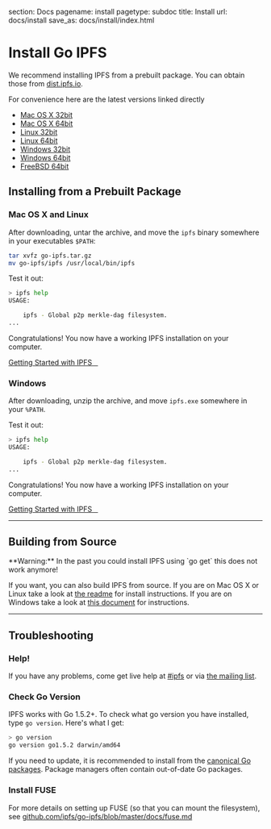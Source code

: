 section: Docs
pagename: install
pagetype: subdoc
title: Install
url: docs/install
save_as: docs/install/index.html

# Install Go IPFS

We recommend installing IPFS from a prebuilt package. You can obtain those from [dist.ipfs.io](https://dist.ipfs.io/#go-ipfs).

For convenience here are the latest versions linked directly

- <i class="fa fa-apple"></i> [Mac OS X 32bit](https://dist.ipfs.io/go-ipfs/v0.4.2/go-ipfs_v0.4.2_darwin-386.tar.gz)
- <i class="fa fa-apple"></i> [Mac OS X 64bit](https://dist.ipfs.io/go-ipfs/v0.4.2/go-ipfs_v0.4.2_darwin-amd64.tar.gz)
- <i class="fa fa-linux"></i> [Linux 32bit](https://dist.ipfs.io/go-ipfs/v0.4.2/go-ipfs_v0.4.2_linux-386.tar.gz)
- <i class="fa fa-linux"></i> [Linux 64bit](https://dist.ipfs.io/go-ipfs/v0.4.2/go-ipfs_v0.4.2_linux-amd64.tar.gz)
- <i class="fa fa-windows"></i> [Windows 32bit](https://dist.ipfs.io/go-ipfs/v0.4.2/go-ipfs_v0.4.2_windows-386.zip)
- <i class="fa fa-windows"></i> [Windows 64bit](https://dist.ipfs.io/go-ipfs/v0.4.2/go-ipfs_v0.4.2_windows-amd64.zip)
- <i class="fa fa-freebsd"></i> [FreeBSD 64bit](https://dist.ipfs.io/go-ipfs/v0.4.2/go-ipfs_v0.4.2_freebsd-amd64.tar.gz)



## Installing from a Prebuilt Package

### Mac OS X and Linux

After downloading, untar the archive, and move the `ipfs` binary somewhere in your executables `$PATH`:

```sh
tar xvfz go-ipfs.tar.gz
mv go-ipfs/ipfs /usr/local/bin/ipfs
```

Test it out:

```sh
> ipfs help
USAGE:

    ipfs - Global p2p merkle-dag filesystem.
...
```

Congratulations! You now have a working IPFS installation on your computer.

<a class="button button-primary" href="../getting-started" role="button">
  Getting Started with IPFS &nbsp;&nbsp;<i class="fa fa-arrow-right"></i>
</a>

### Windows

After downloading, unzip the archive, and move `ipfs.exe`  somewhere in your `%PATH`.

Test it out:

```sh
> ipfs help
USAGE:

    ipfs - Global p2p merkle-dag filesystem.
...
```

Congratulations! You now have a working IPFS installation on your computer.

<a class="button button-primary" href="../getting-started" role="button">
  Getting Started with IPFS &nbsp;&nbsp;<i class="fa fa-arrow-right"></i>
</a>

---

## Building from Source

<div class="alert alert-info">
  **Warning:** In the past you could install IPFS using `go get` this
  does not work anymore!
</div>

If you want, you can also build IPFS from source.
If you are on Mac OS X or Linux take a look at [the readme](https://github.com/ipfs/go-ipfs#build-from-source) for install instructions.
If you are on Windows take a look at [this document](https://github.com/ipfs/go-ipfs/blob/master/docs/windows.md) for instructions.

---

## Troubleshooting

### Help!

If you have any problems, come get live help at
[#ipfs](../#community) or via [the mailing list](../#community).

### Check Go Version

IPFS works with Go 1.5.2+.
To check what go version you have installed, type `go version`.
Here's what I get:

```sh
> go version
go version go1.5.2 darwin/amd64
```

If you need to update, it is recommended to install from the
[canonical Go packages](https://golang.org/doc/install/).
Package managers often contain out-of-date Go packages.

### Install FUSE

For more details on setting up FUSE (so that you can mount the filesystem), see [github.com/ipfs/go-ipfs/blob/master/docs/fuse.md](https://github.com/ipfs/go-ipfs/blob/master/docs/fuse.md)
